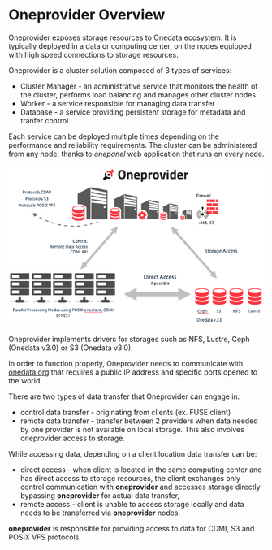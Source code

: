 # Oneprovider Overview


Oneprovider exposes storage resources to Onedata ecosystem. It is typically deployed in a data or computing center, on the nodes equipped with high speed connections to storage resources.

Oneprovider is a cluster solution composed of 3 types of services:
* Cluster Manager - an administrative service that monitors the health of the cluster, performs load balancing and manages other cluster nodes
* Worker - a service responsible for managing data transfer
* Database - a service providing persistent storage for metadata and tranfer control

Each service can be deployed multiple times depending on the performance and reliability requirements. The cluster can be administered from any node, thanks to *onepanel* web application that runs on every node.

<p align="center">
<img src="img/admin/oneprovider_slide.png">
</p>

Oneprovider implements drivers for storages such as NFS, Lustre, Ceph (Onedata v3.0) or S3 (Onedata v3.0).

In order to function properly, Oneprovider needs to communicate with [onedata.org](www.onedata.org) that requires a public IP address and specific ports opened to the world.

There are two types of data transfer that Oneprovider can engage in:
* control data transfer - originating from clients (ex. FUSE client)
* remote data transfer - transfer between 2 providers when data needed by one provider is not available on local storage. This also involves oneprovider access to storage.

While accessing data, depending on a client location data transfer can be:
* direct access - when client is located in the same computing center and has direct access to storage resources, the client exchanges only control communication with **oneprovider** and accesses storage directly bypassing **oneprovider** for actual data transfer,
* remote access - client is unable to access storage locally and data needs to be transferred via **oneprovider** nodes.

**oneprovider** is responsible for providing access to data for CDMI, S3 and POSIX VFS protocols.
